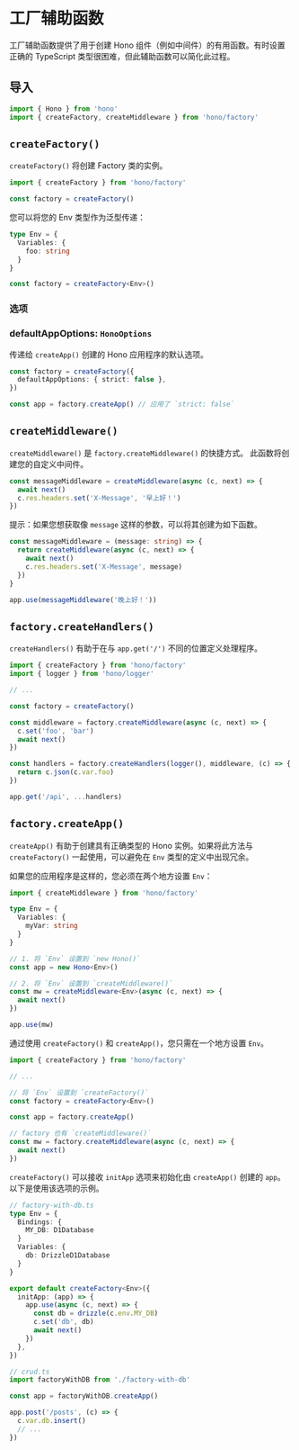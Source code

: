 # 工厂辅助函数

工厂辅助函数提供了用于创建 Hono 组件（例如中间件）的有用函数。有时设置正确的 TypeScript 类型很困难，但此辅助函数可以简化此过程。

## 导入

```ts
import { Hono } from 'hono'
import { createFactory, createMiddleware } from 'hono/factory'
```

## `createFactory()`

`createFactory()` 将创建 Factory 类的实例。

```ts
import { createFactory } from 'hono/factory'

const factory = createFactory()
```

您可以将您的 Env 类型作为泛型传递：

```ts
type Env = {
  Variables: {
    foo: string
  }
}

const factory = createFactory<Env>()
```

### 选项

### <Badge type="info" text="可选" /> defaultAppOptions: `HonoOptions`

传递给 `createApp()` 创建的 Hono 应用程序的默认选项。

```ts
const factory = createFactory({
  defaultAppOptions: { strict: false },
})

const app = factory.createApp() // 应用了 `strict: false`
```

## `createMiddleware()`

`createMiddleware()` 是 `factory.createMiddleware()` 的快捷方式。
此函数将创建您的自定义中间件。

```ts
const messageMiddleware = createMiddleware(async (c, next) => {
  await next()
  c.res.headers.set('X-Message', '早上好！')
})
```

提示：如果您想获取像 `message` 这样的参数，可以将其创建为如下函数。

```ts
const messageMiddleware = (message: string) => {
  return createMiddleware(async (c, next) => {
    await next()
    c.res.headers.set('X-Message', message)
  })
}

app.use(messageMiddleware('晚上好！'))
```

## `factory.createHandlers()`

`createHandlers()` 有助于在与 `app.get('/')` 不同的位置定义处理程序。

```ts
import { createFactory } from 'hono/factory'
import { logger } from 'hono/logger'

// ...

const factory = createFactory()

const middleware = factory.createMiddleware(async (c, next) => {
  c.set('foo', 'bar')
  await next()
})

const handlers = factory.createHandlers(logger(), middleware, (c) => {
  return c.json(c.var.foo)
})

app.get('/api', ...handlers)
```

## `factory.createApp()`

`createApp()` 有助于创建具有正确类型的 Hono 实例。如果将此方法与 `createFactory()` 一起使用，可以避免在 `Env` 类型的定义中出现冗余。

如果您的应用程序是这样的，您必须在两个地方设置 `Env`：

```ts
import { createMiddleware } from 'hono/factory'

type Env = {
  Variables: {
    myVar: string
  }
}

// 1. 将 `Env` 设置到 `new Hono()`
const app = new Hono<Env>()

// 2. 将 `Env` 设置到 `createMiddleware()`
const mw = createMiddleware<Env>(async (c, next) => {
  await next()
})

app.use(mw)
```

通过使用 `createFactory()` 和 `createApp()`，您只需在一个地方设置 `Env`。

```ts
import { createFactory } from 'hono/factory'

// ...

// 将 `Env` 设置到 `createFactory()`
const factory = createFactory<Env>()

const app = factory.createApp()

// factory 也有 `createMiddleware()`
const mw = factory.createMiddleware(async (c, next) => {
  await next()
})
```

`createFactory()` 可以接收 `initApp` 选项来初始化由 `createApp()` 创建的 `app`。以下是使用该选项的示例。

```ts
// factory-with-db.ts
type Env = {
  Bindings: {
    MY_DB: D1Database
  }
  Variables: {
    db: DrizzleD1Database
  }
}

export default createFactory<Env>({
  initApp: (app) => {
    app.use(async (c, next) => {
      const db = drizzle(c.env.MY_DB)
      c.set('db', db)
      await next()
    })
  },
})
```

```ts
// crud.ts
import factoryWithDB from './factory-with-db'

const app = factoryWithDB.createApp()

app.post('/posts', (c) => {
  c.var.db.insert()
  // ...
})
```
